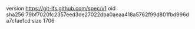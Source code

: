 version https://git-lfs.github.com/spec/v1
oid sha256:79bf7020fc2357eed3de27022dba0aeaa418a5762f99d801fbd996da7cfae1cd
size 1706
